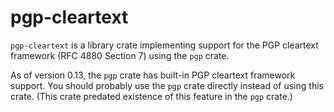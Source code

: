 # pgp-cleartext

`pgp-cleartext` is a library crate implementing support for the PGP cleartext
framework (RFC 4880 Section 7) using the `pgp` crate.

As of version 0.13, the `pgp` crate has built-in PGP cleartext framework
support. You should probably use the `pgp` crate directly instead of using
this crate. (This crate predated existence of this feature in the `pgp` crate.)
